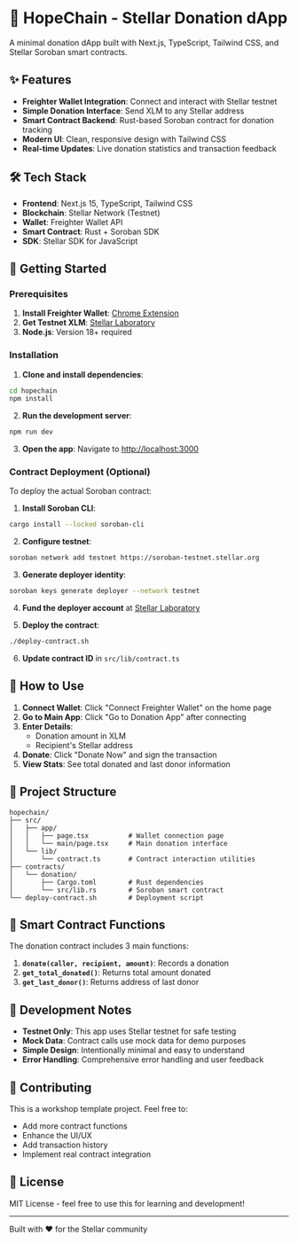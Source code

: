 # 🔗 HopeChain - Stellar Donation dApp

A minimal donation dApp built with Next.js, TypeScript, Tailwind CSS, and Stellar Soroban smart contracts.

## ✨ Features

- **Freighter Wallet Integration**: Connect and interact with Stellar testnet
- **Simple Donation Interface**: Send XLM to any Stellar address
- **Smart Contract Backend**: Rust-based Soroban contract for donation tracking
- **Modern UI**: Clean, responsive design with Tailwind CSS
- **Real-time Updates**: Live donation statistics and transaction feedback

## 🛠 Tech Stack

- **Frontend**: Next.js 15, TypeScript, Tailwind CSS
- **Blockchain**: Stellar Network (Testnet)
- **Wallet**: Freighter Wallet API
- **Smart Contract**: Rust + Soroban SDK
- **SDK**: Stellar SDK for JavaScript

## 🚀 Getting Started

### Prerequisites

1. **Install Freighter Wallet**: [Chrome Extension](https://freighter.app/)
2. **Get Testnet XLM**: [Stellar Laboratory](https://laboratory.stellar.org/#account-creator)
3. **Node.js**: Version 18+ required

### Installation

1. **Clone and install dependencies**:
```bash
cd hopechain
npm install
```

2. **Run the development server**:
```bash
npm run dev
```

3. **Open the app**: Navigate to [http://localhost:3000](http://localhost:3000)

### Contract Deployment (Optional)

To deploy the actual Soroban contract:

1. **Install Soroban CLI**:
```bash
cargo install --locked soroban-cli
```

2. **Configure testnet**:
```bash
soroban network add testnet https://soroban-testnet.stellar.org
```

3. **Generate deployer identity**:
```bash
soroban keys generate deployer --network testnet
```

4. **Fund the deployer account** at [Stellar Laboratory](https://laboratory.stellar.org/#account-creator)

5. **Deploy the contract**:
```bash
./deploy-contract.sh
```

6. **Update contract ID** in `src/lib/contract.ts`

## 📱 How to Use

1. **Connect Wallet**: Click "Connect Freighter Wallet" on the home page
2. **Go to Main App**: Click "Go to Donation App" after connecting
3. **Enter Details**: 
   - Donation amount in XLM
   - Recipient's Stellar address
4. **Donate**: Click "Donate Now" and sign the transaction
5. **View Stats**: See total donated and last donor information

## 📁 Project Structure

```
hopechain/
├── src/
│   ├── app/
│   │   ├── page.tsx          # Wallet connection page
│   │   └── main/page.tsx     # Main donation interface
│   └── lib/
│       └── contract.ts       # Contract interaction utilities
├── contracts/
│   └── donation/
│       ├── Cargo.toml        # Rust dependencies
│       └── src/lib.rs        # Soroban smart contract
└── deploy-contract.sh        # Deployment script
```

## 🔧 Smart Contract Functions

The donation contract includes 3 main functions:

1. **`donate(caller, recipient, amount)`**: Records a donation
2. **`get_total_donated()`**: Returns total amount donated
3. **`get_last_donor()`**: Returns address of last donor

## 🎯 Development Notes

- **Testnet Only**: This app uses Stellar testnet for safe testing
- **Mock Data**: Contract calls use mock data for demo purposes
- **Simple Design**: Intentionally minimal and easy to understand
- **Error Handling**: Comprehensive error handling and user feedback

## 🤝 Contributing

This is a workshop template project. Feel free to:
- Add more contract functions
- Enhance the UI/UX
- Add transaction history
- Implement real contract integration

## 📄 License

MIT License - feel free to use this for learning and development!

---

Built with ❤️ for the Stellar community
